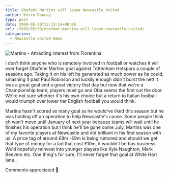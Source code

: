 ```yaml
---
title: Obafemi Martins will leave Newcastle United
author: Kevin Doocey
type: post
date: 2009-05-30T12:13:14+00:00
url: /2009/05/30/obafemi-martins-will-leave-newcastle-united/
categories:
  - Newcastle United News
---
```


![Martins - Attracting interest from Fiorentina](https://static.guim.co.uk/sys-images/Football/Pix/pictures/2008/05/14/ObafemiMartinsReutersPhilNoble1.jpg)

I don't think anyone who is remotely involved in football or watches it will ever forget Obafemi Martins goal against Tottenham Hotspurs a couple of seasons ago. Taking it on his left he generated as much power as he could, smashing it past Paul Robinson and luckily enough didn't burst the net! It was a great goal and a great victory that day but now that we're a Championship team, players must go and Oba seems the first out the door. We're not sure whether it's his own choice but a return to Italian football would triumph over lower tier English football you would think.

Martins hasn't scored as many goal as he would've liked this season but he was holding off an operation to help Newcastle's cause. Some people think eh won't move until January of next year because teams will wait until he finishes his operation but I think he'll be gone come July. Martins was one of my favorite players at Newcastle and did brilliant in his first season with us. A price tag of around £8m -£9m is being rumored and should we get that type of money for a lad that cost £10m, it wouldn't be bas business. We'd hopefully reinvest into younger players like Kyle Naughton, Mark Beevers etc. One thing's for sure, I'll never forget that goal at White Hart lane..

Comments appreciated 🙂
